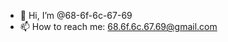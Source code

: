 - 👋 Hi, I’m @68-6f-6c-67-69
- 📫 How to reach me: <68.6f.6c.67.69@gmail.com>

<!---
68-6f-6c-67-69/68-6f-6c-67-69 is a ✨ special ✨ repository because its `README.md` (this file) appears on your GitHub profile.
You can click the Preview link to take a look at your changes.
--->
